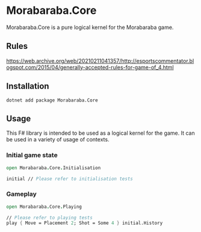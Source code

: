 # Morabaraba.Core

Morabaraba.Core is a pure logical kernel for the Morabaraba game.

## Rules

https://web.archive.org/web/20210211041357/http://esportscommentator.blogspot.com/2015/04/generally-accepted-rules-for-game-of_4.html

## Installation

```
dotnet add package Morabaraba.Core
```

## Usage

This F# library is intended to be used as a logical kernel for the game.
It can be used in a variety of usage of contexts.

### Initial game state

```fsharp
open Morabaraba.Core.Initialisation

initial // Please refer to initialisation tests
```

### Gameplay

```fsharp
open Morabaraba.Core.Playing

// Please refer to playing tests
play { Move = Placement 2; Shot = Some 4 } initial.History
```